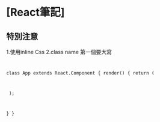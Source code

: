 # [React筆記]
## 特別注意

1.使用inline Css
2.class name 第一個要大寫
<code>
	
class App extends React.Component {
  render() {
    return (
     <div>
     <LoginPage/>
     <HelloWorld text="fvdzvvz"/>
     </div>
    );

  }
}
</code>